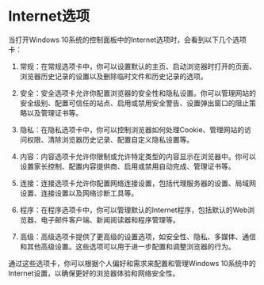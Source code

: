 # Internet选项
当打开Windows 10系统的控制面板中的Internet选项时，会看到以下几个选项卡：

1. 常规：在常规选项卡中，你可以设置默认的主页、启动浏览器时打开的页面、浏览器历史记录的设置以及删除临时文件和历史记录的选项。

2. 安全：安全选项卡允许你配置浏览器的安全性和隐私设置。你可以管理网站的安全级别、配置可信任的站点、启用或禁用安全警告、设置弹出窗口的阻止策略以及管理证书等。

3. 隐私：在隐私选项卡中，你可以控制浏览器如何处理Cookie、管理网站的访问权限、清除浏览器历史记录、配置自定义隐私设置等。

4. 内容：内容选项卡允许你限制或允许特定类型的内容显示在浏览器中。你可以设置家长控制、配置内容提供商、启用或禁用自动完成、管理证书等。

5. 连接：连接选项卡允许你配置网络连接设置，包括代理服务器的设置、局域网设置、连接设置以及网络诊断工具等。

6. 程序：在程序选项卡中，你可以管理默认的Internet程序，包括默认的Web浏览器、电子邮件客户端、新闻阅读器和程序管理等。

7. 高级：高级选项卡提供了更高级的设置选项，如安全性、隐私、多媒体、通信和其他高级设置。这些选项可以用于进一步配置和调整浏览器的行为。

通过这些选项卡，你可以根据个人偏好和需求来配置和管理Windows 10系统中的Internet设置，以确保更好的浏览器体验和网络安全性。